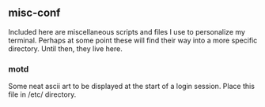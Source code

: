 ## misc-conf

Included here are miscellaneous scripts and files I use to personalize my terminal.
Perhaps at some point these will find their way into a more specific directory.
Until then, they live here.

### motd
Some neat ascii art to be displayed at the start of a login session.
Place this file in /etc/ directory.
